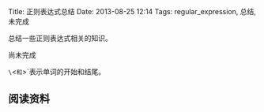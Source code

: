 Title: 正则表达式总结
Date: 2013-08-25 12:14
Tags: regular_expression, 总结, 未完成

总结一些正则表达式相关的知识。

尚未完成

`\`<`和`\>`表示单词的开始和结尾。

## 阅读资料

